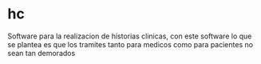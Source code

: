 # hc
Software para la realizacion de historias clinicas,
con este software lo  que se plantea es que los tramites
tanto para medicos como para pacientes no sean tan demorados
